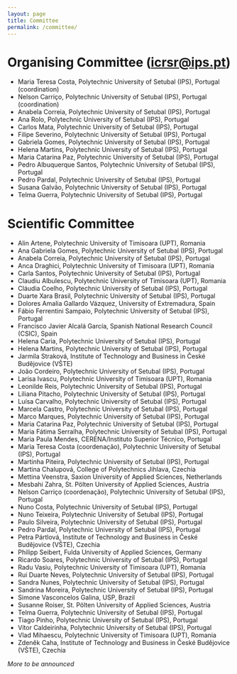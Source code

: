 ```yaml
---
layout: page
title: Committee
permalink: /committee/
---
```


# Organising Committee ([icrsr@ips.pt](mailto:icrsr@ips.pt))
- Maria Teresa Costa, Polytechnic University of Setubal (IPS), Portugal (coordination)
- Nelson Carriço, Polytechnic University of Setubal (IPS), Portugal (coordination)
- Anabela Correia, Polytechnic University of Setubal (IPS), Portugal
- Ana Rolo,  Polytechnic University of Setubal (IPS), Portugal
- Carlos Mata, Polytechnic University of Setubal (IPS), Portugal
- Filipe Severino, Polytechnic University of Setubal (IPS), Portugal
- Gabriela Gomes, Polytechnic University of Setubal (IPS), Portugal
- Helena Martins, Polytechnic University of Setubal (IPS), Portugal
- Maria Catarina Paz, Polytechnic University of Setubal (IPS), Portugal
- Pedro Albuquerque Santos, Polytechnic University of Setubal (IPS), Portugal
- Pedro Pardal, Polytechnic University of Setubal (IPS), Portugal
- Susana Galvão, Polytechnic University of Setubal (IPS), Portugal
- Telma Guerra, Polytechnic University of Setubal (IPS), Portugal

# Scientific Committee

- Alin Artene, Polytechnic University of Timisoara (UPT), Romania
- Ana Gabriela Gomes, Polytechnic University of Setubal (IPS), Portugal
- Anabela Correia, Polytechnic University of Setubal (IPS), Portugal
- Anca Draghici, Polytechnic University of Timisoara (UPT), Romania
- Carla Santos, Polytechnic University of Setubal (IPS), Portugal
- Claudiu Albulescu, Polytechnic University of Timisoara (UPT), Romania
- Cláudia Coelho, Polytechnic University of Setubal (IPS), Portugal
- Duarte Xara Brasil, Polytechnic University of Setubal (IPS), Portugal
- Dolores Amalia Gallardo Vázquez, University of Extremadura, Spain
- Fábio Ferrentini Sampaio, Polytechnic University of Setubal (IPS), Portugal
- Francisco Javier Alcalá García, Spanish National Research Council (CSIC), Spain
- Helena Caria, Polytechnic University of Setubal (IPS), Portugal
- Helena Martins, Polytechnic University of Setubal (IPS), Portugal
- Jarmila Straková, Institute of Technology and Business in České Budějovice (VŠTE)
- João Cordeiro, Polytechnic University of Setubal (IPS), Portugal
- Larisa Ivascu, Polytechnic University of Timisoara (UPT), Romania
- Leonilde Reis, Polytechnic University of Setubal (IPS), Portugal
- Liliana Pitacho, Polytechnic University of Setubal (IPS), Portugal
- Luísa Carvalho, Polytechnic University of Setubal (IPS), Portugal
- Marcela Castro, Polytechnic University of Setubal (IPS), Portugal
- Marco Marques, Polytechnic University of Setubal (IPS), Portugal
- Maria Catarina Paz, Polytechnic University of Setubal (IPS), Portugal
- Maria Fátima Serralha, Polytechnic University of Setubal (IPS), Portugal
- Maria Paula Mendes, CERENA/Instituto Superior Técnico, Portugal
- Maria Teresa Costa (coordenação), Polytechnic University of Setubal (IPS), Portugal
- Martinha Piteira, Polytechnic University of Setubal (IPS), Portugal
- Martina Chalupová, College of Polytechnics Jihlava, Czechia
- Mettina Veenstra, Saxion University of Applied Sciences, Netherlands
- Mesbahi Zahra, St. Pölten University of Applied Sciences, Austria
- Nelson Carriço (coordenação), Polytechnic University of Setubal (IPS), Portugal
- Nuno Costa, Polytechnic University of Setubal (IPS), Portugal
- Nuno Teixeira, Polytechnic University of Setubal (IPS), Portugal
- Paulo Silveira, Polytechnic University of Setubal (IPS), Portugal
- Pedro Pardal, Polytechnic University of Setubal (IPS), Portugal
- Petra Pártlová, Institute of Technology and Business in České Budějovice (VŠTE), Czechia
- Philipp Seibert, Fulda University of Applied Sciences, Germany
- Ricardo Soares, Polytechnic University of Setubal (IPS), Portugal
- Radu Vasiu, Polytechnic University of Timisoara (UPT), Romania
- Rui Duarte Neves, Polytechnic University of Setubal (IPS), Portugal
- Sandra Nunes, Polytechnic University of Setubal (IPS), Portugal
- Sandrina Moreira, Polytechnic University of Setubal (IPS), Portugal
- Simone Vasconcelos Galina, USP, Brazil
- Susanne Roiser, St. Pölten University of Applied Sciences, Austria
- Telma Guerra, Polytechnic University of Setubal (IPS), Portugal
- Tiago Pinho, Polytechnic University of Setubal (IPS), Portugal
- Vítor Caldeirinha, Polytechnic University of Setubal (IPS), Portugal
- Vlad Mihaescu, Polytechnic University of Timisoara (UPT), Romania
- Zdeněk Caha, Institute of Technology and Business in České Budějovice (VŠTE), Czechia

*More to be announced*
